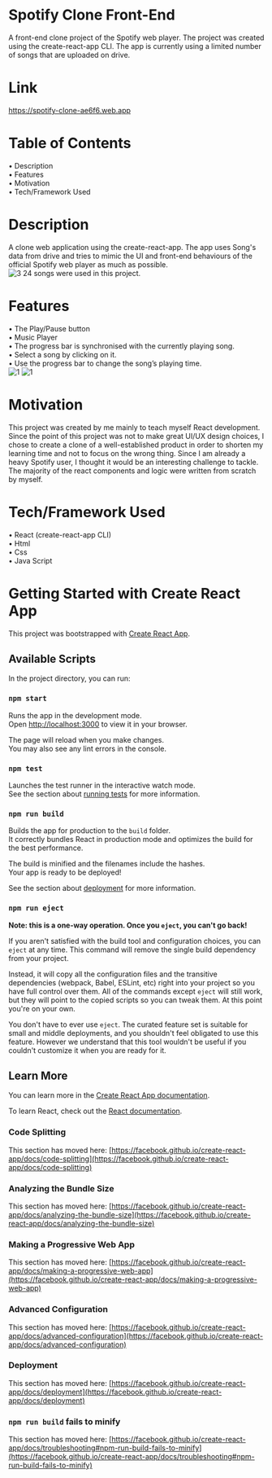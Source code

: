 # Spotify Clone Front-End
A front-end clone project of the Spotify web player. The project was created using the create-react-app CLI. The app is currently using a limited number of songs that are uploaded on drive.

# Link
https://spotify-clone-ae6f6.web.app

# Table of Contents
•	Description <br />
•	Features <br />
•	Motivation <br />
•	Tech/Framework Used <br />

# Description
A clone web application using the create-react-app. The app uses Song's data from drive and tries to mimic the UI and front-end behaviours of the official Spotify web player as much as possible. <br />
![3](https://user-images.githubusercontent.com/111369577/189442099-896efbe3-5edc-45c8-a7c9-67e9dde2052d.jpg)
24 songs were used in this project.

# Features
•	The Play/Pause button <br />
•	Music Player  <br />
•	The progress bar is synchronised with the currently playing song. <br />
•	Select a song by clicking on it. <br />
•	Use the progress bar to change the song’s playing time. <br />
![1](https://user-images.githubusercontent.com/111369577/189442265-1a9acefa-a732-4681-9955-a5eb539be3a8.jpg)
![1](https://user-images.githubusercontent.com/111369577/189442194-f13f5ba3-e882-4cfb-b39c-c54bde59332e.jpg)

# Motivation
This project was created by me mainly to teach myself React development. Since the point of this project was not to make great UI/UX design choices, I chose to create a clone of a well-established product in order to shorten my learning time and not to focus on the wrong thing. Since I am already a heavy Spotify user, I thought it would be an interesting challenge to tackle. 
The majority of the react components and logic were written from scratch by myself.

# Tech/Framework Used
•	React (create-react-app CLI) <br />
•	Html <br />
•	Css <br />
•	Java Script <br />

# Getting Started with Create React App

This project was bootstrapped with [Create React App](https://github.com/facebook/create-react-app).

## Available Scripts

In the project directory, you can run:

### `npm start`

Runs the app in the development mode.\
Open [http://localhost:3000](http://localhost:3000) to view it in your browser.

The page will reload when you make changes.\
You may also see any lint errors in the console.

### `npm test`

Launches the test runner in the interactive watch mode.\
See the section about [running tests](https://facebook.github.io/create-react-app/docs/running-tests) for more information.

### `npm run build`

Builds the app for production to the `build` folder.\
It correctly bundles React in production mode and optimizes the build for the best performance.

The build is minified and the filenames include the hashes.\
Your app is ready to be deployed!

See the section about [deployment](https://facebook.github.io/create-react-app/docs/deployment) for more information.

### `npm run eject`

**Note: this is a one-way operation. Once you `eject`, you can't go back!**

If you aren't satisfied with the build tool and configuration choices, you can `eject` at any time. This command will remove the single build dependency from your project.

Instead, it will copy all the configuration files and the transitive dependencies (webpack, Babel, ESLint, etc) right into your project so you have full control over them. All of the commands except `eject` will still work, but they will point to the copied scripts so you can tweak them. At this point you're on your own.

You don't have to ever use `eject`. The curated feature set is suitable for small and middle deployments, and you shouldn't feel obligated to use this feature. However we understand that this tool wouldn't be useful if you couldn't customize it when you are ready for it.

## Learn More

You can learn more in the [Create React App documentation](https://facebook.github.io/create-react-app/docs/getting-started).

To learn React, check out the [React documentation](https://reactjs.org/).

### Code Splitting

This section has moved here: [https://facebook.github.io/create-react-app/docs/code-splitting](https://facebook.github.io/create-react-app/docs/code-splitting)

### Analyzing the Bundle Size

This section has moved here: [https://facebook.github.io/create-react-app/docs/analyzing-the-bundle-size](https://facebook.github.io/create-react-app/docs/analyzing-the-bundle-size)

### Making a Progressive Web App

This section has moved here: [https://facebook.github.io/create-react-app/docs/making-a-progressive-web-app](https://facebook.github.io/create-react-app/docs/making-a-progressive-web-app)

### Advanced Configuration

This section has moved here: [https://facebook.github.io/create-react-app/docs/advanced-configuration](https://facebook.github.io/create-react-app/docs/advanced-configuration)

### Deployment

This section has moved here: [https://facebook.github.io/create-react-app/docs/deployment](https://facebook.github.io/create-react-app/docs/deployment)

### `npm run build` fails to minify

This section has moved here: [https://facebook.github.io/create-react-app/docs/troubleshooting#npm-run-build-fails-to-minify](https://facebook.github.io/create-react-app/docs/troubleshooting#npm-run-build-fails-to-minify)
